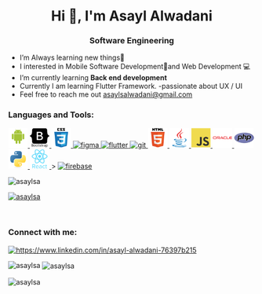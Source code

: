 <h1 align="center">Hi 👋, I'm Asayl Alwadani</h1>
<h3 align="center">Software Engineering</h3>


- I’m Always learning new things🫡
-  I interested in Mobile Software Development📱and Web Development 💻
-  I’m currently learning **Back end development**
-  Currently I am learning Flutter Framework.
-passionate about UX / UI
-  Feel free to reach me out asaylsalwadani@gmail.com



<h3 align="left">Languages and Tools:</h3>
<p align="left"> <a href="https://developer.android.com" target="_blank" rel="noreferrer"> <img src="https://raw.githubusercontent.com/devicons/devicon/master/icons/android/android-original-wordmark.svg" alt="android" width="40" height="40"/> </a> <a href="https://getbootstrap.com" target="_blank" rel="noreferrer"> <img src="https://raw.githubusercontent.com/devicons/devicon/master/icons/bootstrap/bootstrap-plain-wordmark.svg" alt="bootstrap" width="40" height="40"/> </a> <a href="https://www.w3schools.com/css/" target="_blank" rel="noreferrer"> <img src="https://raw.githubusercontent.com/devicons/devicon/master/icons/css3/css3-original-wordmark.svg" alt="css3" width="40" height="40"/> </a> <a href="https://www.figma.com/" target="_blank" rel="noreferrer"> <img src="https://www.vectorlogo.zone/logos/figma/figma-icon.svg" alt="figma" width="40" height="40"/> </a> <a href="https://flutter.dev" target="_blank" rel="noreferrer"> <img src="https://www.vectorlogo.zone/logos/flutterio/flutterio-icon.svg" alt="flutter" width="40" height="40"/> </a> <a href="https://git-scm.com/" target="_blank" rel="noreferrer"> <img src="https://www.vectorlogo.zone/logos/git-scm/git-scm-icon.svg" alt="git" width="40" height="40"/> </a> <a href="https://www.w3.org/html/" target="_blank" rel="noreferrer"> <img src="https://raw.githubusercontent.com/devicons/devicon/master/icons/html5/html5-original-wordmark.svg" alt="html5" width="40" height="40"/> </a> <a href="https://www.java.com" target="_blank" rel="noreferrer"> <img src="https://raw.githubusercontent.com/devicons/devicon/master/icons/java/java-original.svg" alt="java" width="40" height="40"/> </a> <a href="https://developer.mozilla.org/en-US/docs/Web/JavaScript" target="_blank" rel="noreferrer"> <img src="https://raw.githubusercontent.com/devicons/devicon/master/icons/javascript/javascript-original.svg" alt="javascript" width="40" height="40"/> </a> <a href="https://www.oracle.com/" target="_blank" rel="noreferrer"> <img src="https://raw.githubusercontent.com/devicons/devicon/master/icons/oracle/oracle-original.svg" alt="oracle" width="40" height="40"/> </a> <a href="https://www.php.net" target="_blank" rel="noreferrer"> <img src="https://raw.githubusercontent.com/devicons/devicon/master/icons/php/php-original.svg" alt="php" width="40" height="40"/> </a> <a href="https://www.python.org" target="_blank" rel="noreferrer"> <img src="https://raw.githubusercontent.com/devicons/devicon/master/icons/python/python-original.svg" alt="python" width="40" height="40"/> </a> <a href="https://reactjs.org/" target="_blank" rel="noreferrer"> <img src="https://raw.githubusercontent.com/devicons/devicon/master/icons/react/react-original-wordmark.svg" alt="react" width="40" height="40"/> </a>> <a href="https://firebase.google.com/" target="_blank" rel="noreferrer"> <img src="https://www.vectorlogo.zone/logos/firebase/firebase-icon.svg" alt="firebase" width="40" height="40"/> </a></p>


<p align="left"> <img src="https://komarev.com/ghpvc/?username=asaylsa&label=Profile%20views&color=0e75b6&style=flat" alt="asaylsa" /> </p>

<p align="left"> <a href="https://github.com/ryo-ma/github-profile-trophy"><img src="https://github-profile-trophy.vercel.app/?username=asaylsa" alt="asaylsa" /></a> </p>

<p align="left"> <a href="https://twitter.com/" target="blank"><img src="https://img.shields.io/twitter/follow/?logo=twitter&style=for-the-badge" alt="" /></a> </p>




<h3 align="left">Connect with me:</h3>
<p align="left">
<a href="[https://linkedin.com/in/https://www.linkedin.com/in/asayl-alwadani-76397b215](https://www.linkedin.com/authwall?trk=bf&trkInfo=AQGvQOscfxa98AAAAYkwirEYYfZ2d8vuVjZjdhLBHnVn2tpbaUFi9b2vv7pGp853YQ-BEl6gB1kH7YsJHVAM7WM4yX3s_4b5frU-OQwQI2lE3VvPx7DcFbiQhGQbtip5I8mli50=&original_referer=&sessionRedirect=https%3A%2F%2Fwww.linkedin.com%2Fin%2Fasayl-alwadani-76397b215%2F)" target="blank"><img align="center" src="https://raw.githubusercontent.com/rahuldkjain/github-profile-readme-generator/master/src/images/icons/Social/linked-in-alt.svg" alt="https://www.linkedin.com/in/asayl-alwadani-76397b215" height="30" width="40" /></a>
</p>

<p><img align="left" src="https://github-readme-stats.vercel.app/api/top-langs?username=asaylsa&show_icons=true&locale=en&layout=compact" alt="asaylsa" /></p>

<p>&nbsp;<img align="center" src="https://github-readme-stats.vercel.app/api?username=asaylsa&show_icons=true&locale=en" alt="asaylsa" /></p>

<p><img align="center" src="https://github-readme-streak-stats.herokuapp.com/?user=asaylsa&" alt="asaylsa" /></p>

